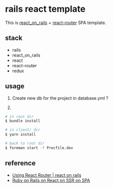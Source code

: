 # rails react template
This is [react_on_rails](https://github.com/shakacode/react_on_rails) + [react-router](https://github.com/ReactTraining/react-router) SPA template.

## stack
- rails
- react_on_rails
- react
- react-router
- redux

## usage
1. Create new db for the project in database.yml ?

2.
```sh
# in root dir
$ bundle install

# in client/ dir
$ yarn install

# back to root dir
$ foreman start -f Procfile.dev
```

## reference

- [Using React Router | react on rails](https://github.com/shakacode/react_on_rails/blob/master/docs/additional-reading/react-router.md)
- [Ruby on Rails on React on SSR on SPA](http://r7kamura.hatenablog.com/entry/2016/10/10/173610)
